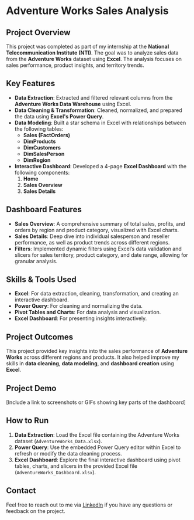# Adventure Works Sales Analysis

## Project Overview
This project was completed as part of my internship at the **National Telecommunication Institute (NTI)**. The goal was to analyze sales data from the **Adventure Works** dataset using **Excel**. The analysis focuses on sales performance, product insights, and territory trends.

## Key Features
- **Data Extraction**: Extracted and filtered relevant columns from the **Adventure Works Data Warehouse** using Excel.
- **Data Cleaning & Transformation**: Cleaned, normalized, and prepared the data using **Excel's Power Query**.
- **Data Modeling**: Built a star schema in Excel with relationships between the following tables:
  - **Sales (FactOrders)**
  - **DimProducts**
  - **DimCustomers**
  - **DimSalesPerson**
  - **DimRegion**
- **Interactive Dashboard**: Developed a 4-page **Excel Dashboard** with the following components:
  1. **Home**
  2. **Sales Overview**
  3. **Sales Details**

## Dashboard Features
- **Sales Overview**: A comprehensive summary of total sales, profits, and orders by region and product category, visualized with Excel charts.
- **Sales Details**: Deep dive into individual salesperson and reseller performance, as well as product trends across different regions.
- **Filters**: Implemented dynamic filters using Excel’s data validation and slicers for sales territory, product category, and date range, allowing for granular analysis.

## Skills & Tools Used
- **Excel**: For data extraction, cleaning, transformation, and creating an interactive dashboard.
- **Power Query**: For cleaning and normalizing the data.
- **Pivot Tables and Charts**: For data analysis and visualization.
- **Excel Dashboard**: For presenting insights interactively.

## Project Outcomes
This project provided key insights into the sales performance of **Adventure Works** across different regions and products. It also helped improve my skills in **data cleaning**, **data modeling**, and **dashboard creation** using **Excel**.


## Project Demo
[Include a link to screenshots or GIFs showing key parts of the dashboard]

## How to Run
1. **Data Extraction**: Load the Excel file containing the Adventure Works dataset (`AdventureWorks_Data.xlsx`).
2. **Power Query**: Use the embedded Power Query editor within Excel to refresh or modify the data cleaning process.
3. **Excel Dashboard**: Explore the final interactive dashboard using pivot tables, charts, and slicers in the provided Excel file (`AdventureWorks_Dashboard.xlsx`).

## Contact
Feel free to reach out to me via [LinkedIn](https://www.linkedin.com/in/3bdo-3laa1) if you have any questions or feedback on the project.
